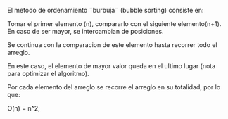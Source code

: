 El metodo de ordenamiento ¨burbuja¨ (bubble sorting) consiste en:

Tomar el primer elemento (n), compararlo con el siguiente elemento(n+1). En caso de ser mayor, se intercambian de posiciones.

Se continua con la comparacion de este elemento hasta recorrer todo el arreglo.

En este caso, el elemento de mayor valor queda en el ultimo lugar (nota para optimizar el algoritmo).

Por cada elemento del arreglo se recorre el arreglo en su totalidad, por lo que:

O(n) = n^2;
